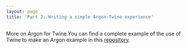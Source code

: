 ```yaml
---
layout: page
title: 'Part 2: Writing a simple Argon-Twine experience'
---
```


More on Argon for Twine.You can find a complete example of the use of Twine to make an Argon example in this [repository](https://github.com/argonjs/understanding-argon-twine). 